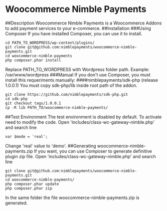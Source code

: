 # Woocommerce Nimble Payments
##Description
Woocommerce Nimble Payments is a Woocommerce Addons to add payment services to your e-commerce.
##Installation
###Using Composer
If you have installed Composer, you can use it to install.
```
cd PATH_TO_WORDPRESS/wp-content/plugins/
git clone git@github.com:nimblepayments/woocommerce-nimble-payments.git
cd woocommerce-nimble-payments
php composer.phar install
```
Replace PATH_TO_WORDPRESS with Wordpress folder path. Example: /var/www/wordpress
###Manual
If you don't use Composer, you must install this requeriments manually:
####nimblepayments/sdk-php (release 1.0.0.1)
You must copy sdk-php/lib inside root path of the addon.
```
git clone https://github.com/nimblepayments/sdk-php.git
cd sdk-php
git checkout tags/1.0.0.1
cp -R lib PATH_TO/woocommerce-nimble-payments/
```
##Test Environment
The test environment is disabled by default. To activate need to modify the code.
Open 'includes/class-wc-gateway-nimble.php' and search line
```
var $mode = 'real';
```
Change 'real' value to 'demo'. 
##Generating woocommerce-nimble-payments.zip
If you want, you can use Composer to generate definitive plugin zip file.
Open 'includes/class-wc-gateway-nimble.php' and search line
```
git clone git@github.com:nimblepayments/woocommerce-nimble-payments.git
cd woocommerce-nimble-payments/
php composer.phar update
php composer.phar zip
```
In the same folder the file woocommerce-nimble-payments.zip is generated.
